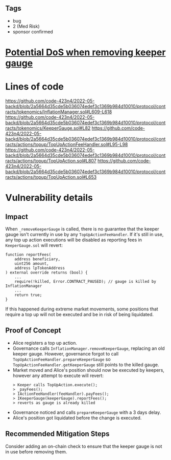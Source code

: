 ## Tags

- bug
- 2 (Med Risk)
- sponsor confirmed

# [Potential DoS when removing keeper gauge](https://github.com/code-423n4/2022-05-backd-findings/issues/71) 

# Lines of code

https://github.com/code-423n4/2022-05-backd/blob/2a5664d35cde5b036074edef3c1369b984d10010/protocol/contracts/tokenomics/InflationManager.sol#L609-L618
https://github.com/code-423n4/2022-05-backd/blob/2a5664d35cde5b036074edef3c1369b984d10010/protocol/contracts/tokenomics/KeeperGauge.sol#L82
https://github.com/code-423n4/2022-05-backd/blob/2a5664d35cde5b036074edef3c1369b984d10010/protocol/contracts/actions/topup/TopUpActionFeeHandler.sol#L95-L98
https://github.com/code-423n4/2022-05-backd/blob/2a5664d35cde5b036074edef3c1369b984d10010/protocol/contracts/actions/topup/TopUpAction.sol#L807
https://github.com/code-423n4/2022-05-backd/blob/2a5664d35cde5b036074edef3c1369b984d10010/protocol/contracts/actions/topup/TopUpAction.sol#L653


# Vulnerability details

## Impact
When `_removeKeeperGauge` is called, there is no guarantee that the keeper gauge isn't currently in use by any `TopUpActionFeeHandler`. If it's still in use, any top up action executions will be disabled as reporting fees in `KeeperGauge.sol` will revert:
```
function reportFees(
    address beneficiary,
    uint256 amount,
    address lpTokenAddress
) external override returns (bool) {
    ...
    require(!killed, Error.CONTRACT_PAUSED); // gauge is killed by InflationManager
    ...
    return true;
}
```
If this happened during extreme market movements, some positions that require a top up will not be executed and be in risk of being liquidated.

## Proof of Concept
- Alice registers a top up action.
- Governance calls `InflationManager.removeKeeperGauge`, replacing an old keeper gauge. However, governance forgot to call `TopUpActionFeeHandler.prepareKeeperGauge` so `TopUpActionFeeHandler.getKeeperGauge` still points to the killed gauge.
- Market moved and Alice's position should now be executed by keepers, however any attempt to execute will revert:
    ```
    > Keeper calls TopUpAction.execute();
    > _payFees();
    > IActionFeeHandler(feeHandler).payFees();
    > IKeeperGauge(keeperGauge).reportFees();
    > reverts as gauge is already killed
    ```
- Governance noticed and calls `prepareKeeperGauge`  with a 3 days delay.
- Alice's position got liquidated before the change is executed.

## Recommended Mitigation Steps
Consider adding an on-chain check to ensure that the keeper gauge is not in use before removing them.


